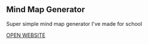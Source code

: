 ## Mind Map Generator

Super simple mind map generator I've made for school

[OPEN WEBSITE](https://mindmap.skayo.dev)